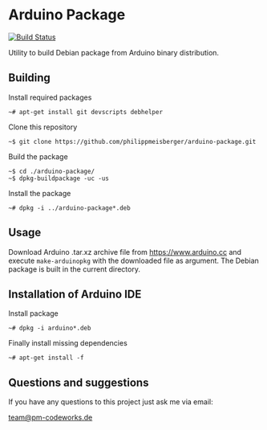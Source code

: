 Arduino Package
===============

[![Build Status](https://travis-ci.org/philippmeisberger/arduino-package.svg?branch=master)](https://travis-ci.org/philippmeisberger/arduino-package)

Utility to build Debian package from Arduino binary distribution.

Building
--------

Install required packages

    ~# apt-get install git devscripts debhelper

Clone this repository

    ~$ git clone https://github.com/philippmeisberger/arduino-package.git

Build the package

    ~$ cd ./arduino-package/
    ~$ dpkg-buildpackage -uc -us

Install the package

    ~# dpkg -i ../arduino-package*.deb

Usage
-----

Download Arduino .tar.xz archive file from <https://www.arduino.cc> and execute `make-arduinopkg` with the downloaded file as argument. The Debian package is built in the current directory.

Installation of Arduino IDE
---------------------------

Install package

    ~# dpkg -i arduino*.deb

Finally install missing dependencies

    ~# apt-get install -f

Questions and suggestions
-------------------------

If you have any questions to this project just ask me via email:

<team@pm-codeworks.de>
